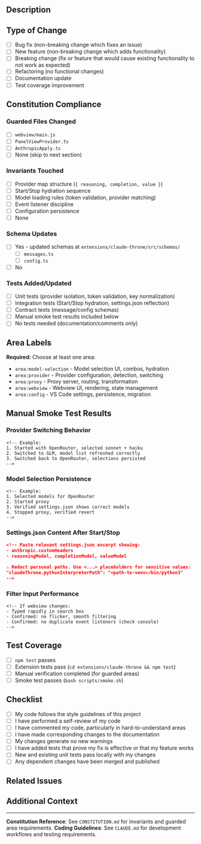 ## Description

<!-- Provide a clear and concise description of your changes -->

## Type of Change

- [ ] Bug fix (non-breaking change which fixes an issue)
- [ ] New feature (non-breaking change which adds functionality)
- [ ] Breaking change (fix or feature that would cause existing functionality to not work as expected)
- [ ] Refactoring (no functional changes)
- [ ] Documentation update
- [ ] Test coverage improvement

## Constitution Compliance

### Guarded Files Changed

- [ ] `webview/main.js`
- [ ] `PanelViewProvider.ts`
- [ ] `AnthropicApply.ts`
- [ ] None (skip to next section)

### Invariants Touched

<!-- Check all that apply -->

- [ ] Provider map structure (`{ reasoning, completion, value }`)
- [ ] Start/Stop hydration sequence
- [ ] Model loading rules (token validation, provider matching)
- [ ] Event listener discipline
- [ ] Configuration persistence
- [ ] None

### Schema Updates

- [ ] Yes - updated schemas at `extensions/claude-throne/src/schemas/`
  - [ ] `messages.ts`
  - [ ] `config.ts`
- [ ] No

### Tests Added/Updated

- [ ] Unit tests (provider isolation, token validation, key normalization)
- [ ] Integration tests (Start/Stop hydration, settings.json reflection)
- [ ] Contract tests (message/config schemas)
- [ ] Manual smoke test results included below
- [ ] No tests needed (documentation/comments only)

## Area Labels

<!-- Apply appropriate labels to your PR -->

**Required:** Choose at least one area:

- `area:model-selection` - Model selection UI, combos, hydration
- `area:provider` - Provider configuration, detection, switching
- `area:proxy` - Proxy server, routing, transformation
- `area:webview` - Webview UI, rendering, state management
- `area:config` - VS Code settings, persistence, migration

## Manual Smoke Test Results

<!-- For changes to guarded areas, provide manual testing evidence -->

### Provider Switching Behavior

```
<!-- Example:
1. Started with OpenRouter, selected sonnet + haiku
2. Switched to GLM, model list refreshed correctly
3. Switched back to OpenRouter, selections persisted
-->
```

### Model Selection Persistence

```
<!-- Example:
1. Selected models for OpenRouter
2. Started proxy
3. Verified settings.json shows correct models
4. Stopped proxy, verified revert
-->
```

### Settings.json Content After Start/Stop

```json
<!-- Paste relevant settings.json excerpt showing:
- anthropic.customHeaders
- reasoningModel, completionModel, valueModel

⚠️ Redact personal paths. Use <...> placeholders for sensitive values:
"claudeThrone.pythonInterpreterPath": "<path-to-venv>/bin/python3"
-->
```

### Filter Input Performance

```
<!-- If webview changes:
- Typed rapidly in search box
- Confirmed: no flicker, smooth filtering
- Confirmed: no duplicate event listeners (check console)
-->
```

## Test Coverage

- [ ] `npm test` passes
- [ ] Extension tests pass (`cd extensions/claude-throne && npm test`)
- [ ] Manual verification completed (for guarded areas)
- [ ] Smoke test passes (`bash scripts/smoke.sh`)

## Checklist

- [ ] My code follows the style guidelines of this project
- [ ] I have performed a self-review of my code
- [ ] I have commented my code, particularly in hard-to-understand areas
- [ ] I have made corresponding changes to the documentation
- [ ] My changes generate no new warnings
- [ ] I have added tests that prove my fix is effective or that my feature works
- [ ] New and existing unit tests pass locally with my changes
- [ ] Any dependent changes have been merged and published

## Related Issues

<!-- Link related issues: Fixes #123, Relates to #456 -->

## Additional Context

<!-- Add any other context, screenshots, or information about the PR here -->

---

**Constitution Reference**: See `CONSTITUTION.md` for invariants and guarded area requirements.
**Coding Guidelines**: See `CLAUDE.md` for development workflows and testing requirements.
